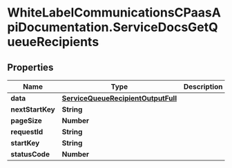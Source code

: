# WhiteLabelCommunicationsCPaasApiDocumentation.ServiceDocsGetQueueRecipients

## Properties

Name | Type | Description | Notes
------------ | ------------- | ------------- | -------------
**data** | [**ServiceQueueRecipientOutputFull**](ServiceQueueRecipientOutputFull.md) |  | [optional] 
**nextStartKey** | **String** |  | [optional] 
**pageSize** | **Number** |  | [optional] 
**requestId** | **String** |  | [optional] 
**startKey** | **String** |  | [optional] 
**statusCode** | **Number** |  | [optional] 


